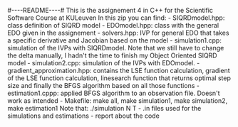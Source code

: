 #----README----#
This is the assignement 4 in C++ for the Scientific Software Course at KULeuven
In this zip you can find:
    - SIQRDmodel.hpp: class definition of SIQRD model
    - EDOmodel.hpp: class with the general EDO given in the assignement
    - solvers.hpp: IVP for general EDO that takes a specific derivative and Jacobian based on the model
    - simulation1.cpp: simulation of the IVPs with SIQRDmodel. Note that we still have to change the delta manually, I hadn't the time to finish my Object Oriented SIQRD model
    - simulation2.cpp: simulation of the IVPs with EDOmodel.
    - gradient_approximation.hpp: contains the LSE function calculation, gradient of the LSE function calculation, linesearch function that returns optimal step size            and finally the BFGS algorithm based on all those functions
    - estimation1.cppp: applied BFGS algorithm to an observation file. Doesn't work as intended
    - Makefile: make all, make simulation1, make simulation2, make estimation1
    Note that:  ./simulation N T
    - .in files used for the simulations and estimations
    - report about the code
